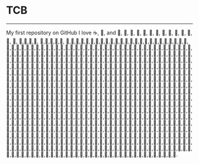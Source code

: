 # TCB
*****

My first repository on GitHub
I love :coffee:, :pizza:, and :dancer:, :dancer:, :dancer:, :dancer:, :dancer:, :dancer:, :dancer:, :dancer:, :dancer:, :dancer:, :dancer:, :dancer:, :dancer:, :dancer:, :dancer:,:dancer:,:dancer:,:dancer:, :dancer:,:dancer:,:dancer:,:dancer:,:dancer:, :dancer:,:dancer:,:dancer:,:dancer:,:dancer:,:dancer:,:dancer:,:dancer:,:dancer:,:dancer:,:dancer:,:dancer:,:dancer:,:dancer:,:dancer:,:dancer:,:dancer:,:dancer:,:dancer:,:dancer:,:dancer:,:dancer:,:dancer:,:dancer:,:dancer:,:dancer:,:dancer:,:dancer:,:dancer:,:dancer:,:dancer:,:dancer:,:dancer:,:dancer:,:dancer:,:dancer:,:dancer:,:dancer:,:dancer:,:dancer:,:dancer:,:dancer:,:dancer:,:dancer:,:dancer:,:dancer:,:dancer:,:dancer:,:dancer:,:dancer:,:dancer:,:dancer:,:dancer:,:dancer:,:dancer:,:dancer:,:dancer:,:dancer:,:dancer:,:dancer:,:dancer:,:dancer:,:dancer:,:dancer:,:dancer:,:dancer:,:dancer:,:dancer:,:dancer:,:dancer:,:dancer:,:dancer:,:dancer:,:dancer:,:dancer:,:dancer:,:dancer:,:dancer:,:dancer:,:dancer:,:dancer:,:dancer:,:dancer:,:dancer:,:dancer:,:dancer:,:dancer:,:dancer:,:dancer:,:dancer:,:dancer:,:dancer:,:dancer:,:dancer:,:dancer:,:dancer:,:dancer:,:dancer:,:dancer:,:dancer:,:dancer:,:dancer:,:dancer:,:dancer:,:dancer:,:dancer:,:dancer:,:dancer:,:dancer:,:dancer:,:dancer:,:dancer:,:dancer:,:dancer:,:dancer:,:dancer:,:dancer:,:dancer:,:dancer:,:dancer:,:dancer:,:dancer:,:dancer:,:dancer:,:dancer:,:dancer:,:dancer:,:dancer:,:dancer:,:dancer:,:dancer:,:dancer:,:dancer:,:dancer:,:dancer:,:dancer:,:dancer:,:dancer:,:dancer:,:dancer:,:dancer:,:dancer:,:dancer:,:dancer:,:dancer:,:dancer:,:dancer:,:dancer:,:dancer:,:dancer:,:dancer:,:dancer:,:dancer:,:dancer:,:dancer:,:dancer:,:dancer:,:dancer:,:dancer:,:dancer:,:dancer:,:dancer:,:dancer:,:dancer:,:dancer:,:dancer:,:dancer:,:dancer:,:dancer:,:dancer:,:dancer:,:dancer:,:dancer:,:dancer:,:dancer:,:dancer:,:dancer:,:dancer:,:dancer:,:dancer:,:dancer:,:dancer:,:dancer:,:dancer:,:dancer:,:dancer:,:dancer:,:dancer:,:dancer:,:dancer:,:dancer:,:dancer:,:dancer:,:dancer:,:dancer:,:dancer:,:dancer:,:dancer:,:dancer:,:dancer:,:dancer:,:dancer:,:dancer:,:dancer:,:dancer:,:dancer:,:dancer:,:dancer:,:dancer:,:dancer:,:dancer:,:dancer:,:dancer:,:dancer:,:dancer:,:dancer:,:dancer:,:dancer:,:dancer:,:dancer:,:dancer:,:dancer:,:dancer:,:dancer:,:dancer:,:dancer:,:dancer:,:dancer:,:dancer:,:dancer:,:dancer:,:dancer:,:dancer:,:dancer:,:dancer:,:dancer:,:dancer:,:dancer:,:dancer:,:dancer:,:dancer:,:dancer:,:dancer:,:dancer:,:dancer:,:dancer:,:dancer:,:dancer:,:dancer:,:dancer:,:dancer:,:dancer:,:dancer:,:dancer:,:dancer:,:dancer:,:dancer:,:dancer:,:dancer:,:dancer:,:dancer:,:dancer:,:dancer:,:dancer:,:dancer:,:dancer:,:dancer:,:dancer:,:dancer:,:dancer:,:dancer:,:dancer:,:dancer:,:dancer:,:dancer:,:dancer:,:dancer:,:dancer:,:dancer:,:dancer:,:dancer:,:dancer:,:dancer:,:dancer:,:dancer:,:dancer:,:dancer:,:dancer:,:dancer:,:dancer:,:dancer:,:dancer:,:dancer:,:dancer:,:dancer:,:dancer:,:dancer:,:dancer:,:dancer:,:dancer:,:dancer:,:dancer:,:dancer:,:dancer:,:dancer:,:dancer:,:dancer:,:dancer:,:dancer:,:dancer:,:dancer:,:dancer:,:dancer:,:dancer:,:dancer:,:dancer:,:dancer:,:dancer:,:dancer:,:dancer:,:dancer:,:dancer:,:dancer:,:dancer:,:dancer:,:dancer:,:dancer:,:dancer:,:dancer:,:dancer:,:dancer:,:dancer:,:dancer:,:dancer:,:dancer:,:dancer:,:dancer:,:dancer:,:dancer:,:dancer:,:dancer:,:dancer:,:dancer:,:dancer:,:dancer:,:dancer:,:dancer:,:dancer:,:dancer:,:dancer:,:dancer:,:dancer:,:dancer:,:dancer:,:dancer:,:dancer:,:dancer:,:dancer:,:dancer:,:dancer:,:dancer:,:dancer:,:dancer:,:dancer:,:dancer:,:dancer:,:dancer:,:dancer:,:dancer:,:dancer:,:dancer:,:dancer:,:dancer:,:dancer:,:dancer:,:dancer:,:dancer:,:dancer:,:dancer:,:dancer:,:dancer:,:dancer:,:dancer:,:dancer:,:dancer:,:dancer:,:dancer:,:dancer:,:dancer:,:dancer:,:dancer:,:dancer:,:dancer:,:dancer:,:dancer:,:dancer:,:dancer:,:dancer:,:dancer:,:dancer:,:dancer:,:dancer:,:dancer:,:dancer:,:dancer:,:dancer:,:dancer:,:dancer:,:dancer:,:dancer:,:dancer:,:dancer:,:dancer:,:dancer:,:dancer:,:dancer:,:dancer:,:dancer:,:dancer:,:dancer:,:dancer:,:dancer:,:dancer:,:dancer:,:dancer:,:dancer:,:dancer:,:dancer:,:dancer:,:dancer:,:dancer:,:dancer:,:dancer:,:dancer:,:dancer:,:dancer:,:dancer:,:dancer:,:dancer:,:dancer:,:dancer:,:dancer:,:dancer:,:dancer:,:dancer:,:dancer:,:dancer:,:dancer:,:dancer:,:dancer:,:dancer:,:dancer:,:dancer:,:dancer:,:dancer:,:dancer:,:dancer:,:dancer:,:dancer:,:dancer:,:dancer:,:dancer:,:dancer:,:dancer:,:dancer:,:dancer:,:dancer:,:dancer:,:dancer:,:dancer:,:dancer:,:dancer:,:dancer:,:dancer:,:dancer:,:dancer:,:dancer:,:dancer:,:dancer:,:dancer:,:dancer:,:dancer:,:dancer:,:dancer:,:dancer:,:dancer:,:dancer:,:dancer:,:dancer:,:dancer:,:dancer:,:dancer:,:dancer:,:dancer:,:dancer:,:dancer:,:dancer:,:dancer:,:dancer:,:dancer:,:dancer:,:dancer:,:dancer:,:dancer:,:dancer:,:dancer:,:dancer:,:dancer:,:dancer:,:dancer:,:dancer:,:dancer:,:dancer:,:dancer:,:dancer:,:dancer:,:dancer:,:dancer:,:dancer:,:dancer:,:dancer:,:dancer:,:dancer:,:dancer:,:dancer:,:dancer:,:dancer:,:dancer:,:dancer:,:dancer:,:dancer:,:dancer:,:dancer:,:dancer:,:dancer:,:dancer:,:dancer:,:dancer:,:dancer:,:dancer:,:dancer:,:dancer:,:dancer:,:dancer:,:dancer:,:dancer:,:dancer:,:dancer:,:dancer:,:dancer:,:dancer:,:dancer:,:dancer:,:dancer:,:dancer:,:dancer:,:dancer:,:dancer:,:dancer:,:dancer:,:dancer:,:dancer:,:dancer:,:dancer:,:dancer:,:dancer:,:dancer:,:dancer:,:dancer:,:dancer:,:dancer:,:dancer:,:shit:,:shit:,:shit:,:shit:,:shit:,:shit:,:shit:,:shit:,:shit:,:shit:,:shit:,:shit:,:shit:,:shit:,:shit:,:shit:,:shit:,:shit:,:shit:,:shit:,:shit:,:shit:,:shit:,:shit:,:shit:,:shit:,:shit:,:shit:,:shit:,:shit:,:shit:,:shit:,:shit:,:shit:,:shit:,:shit:,:shit:,:shit:,:shit:,:shit:,:shit:,:shit:,:shit:,:shit:,:shit:,:shit:,:shit:,:shit:,:shit:,:shit:,:shit:,:shit:,:shit:,:shit:,:shit:,:shit:,:shit:,:shit:,:shit:,:shit:,:shit:,:shit:,:shit:,:shit:,:shit:,:shit:,:shit:,:shit:,:shit:,:shit:,:shit:,:shit:,:shit:,:shit:,:shit:,:shit:,:shit:,:shit:,:shit:,:shit:,:shit:,:shit:,:shit:,:shit:,:shit:,:shit:,:shit:,:shit:,:shit:,:shit:,:shit:,:shit:,:shit:,:shit:,:shit:,:shit:,:shit:,:shit:,:shit:,:shit:,:shit:,:shit:,:shit:,:shit:,:shit:,:shit:,:shit:,:shit:,:shit:,:shit:,:shit:,:shit:,:shit:,:shit:,:shit:,:shit:,:shit:,:shit:,:shit:,:shit:,:shit:,:shit:,:shit:,:shit:,:shit:,:shit:,:shit:,:shit:,:shit:,:shit:,:shit:,:shit:,:shit:,:shit:.

